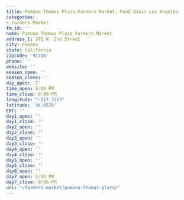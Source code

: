 ```yaml
---
title: Pomona Thomas Plaza Farmers Market, Food Oasis Los Angeles
categories:
- Farmers Market
fm_id: ''
name: Pomona Thomas Plaza Farmers Market
address_1: 201 W. 2nd Street
city: Pomona
state: California
zipcode: '91766'
phone: ''
website: ''
season_open: ''
season_close: ''
day_open: '7'
time_open: 5:00 PM
time_close: 9:00 PM
longitude: "-117.7513"
latitude: '34.0578'
EBT: ''
day1_open: ''
day1_close: ''
day2_open: ''
day2_close: ''
day3_open: ''
day3_close: ''
day4_open: ''
day4_close: ''
day5_open: ''
day5_close: ''
day6_open: ''
day7_open: 5:00 PM
day7_close: 9:00 PM
uri: "/farmers-market/pomona-thomas-plaza/"
---
```


